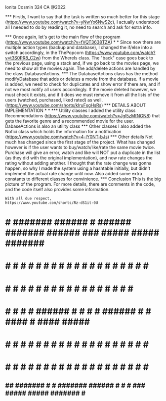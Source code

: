Ionita Cosmin 324 CA
@2022

*** Firstly, I want to say that the task is written so much better for this stage (https://www.youtube.com/watch?v=yNwYo6NwS2c), I actually understood all I needed to do by reading it, no need to search and ask for extra info.

*** Once again, let's get to the main flow of the program (https://www.youtube.com/watch?v=fVQT3638TZA)
*
*
	Since now there are multiple action types (backup and database), I changed the if/else into a switch accordingly, in the ThePopcorn (https://www.youtube.com/watch?v=t3S0PR8_C2w) from the WhereIs class. The "back" case goes back to the previous page, using a stack and, if we go back to the movies page, we need to show all the movies again. The add/delete actions are handled by the class DatabaseActions.
*** The DatabaseActions class
	has the method modifyDatabase that adds or deletes a movie from the database. if a movie is added, we need to check for duplicates and show error if there are, and if not we most notify all users accordingly. If the movie deleted however, we must check it exists, and if it does we must remove it from all the lists of the users (watched, purchased, liked rated) as well. (https://www.youtube.com/shorts/kIruFsgHsRs)
*** DETAILS ABOUT IMPLEMENTATION
*
*
*** Utility classes
	I added the utility class Recommendations (https://www.youtube.com/watch?v=Jgl5zMfNGN8) that gets the favorite genre and a recommended movie for the user. DabaseActions is also an utility class
*** Other classes
	I also added the Nofici class which holds the information for a notification (https://www.youtube.com/watch?v=4-lY0NT-bJs)
*** Other details
	Not much has changed since the first stage of the project. What has changed however is if the user wants to buy/watch/like/rate the same movie twice. Purchase will give an error, watch and like will NOT put a duplicate in the list (as they did with the original implementation), and now rate changes the rating without adding another. I thought that the rate change was gonna happen, so why I made the system using a hashtable initially, but didn't implement the actual rate change until now. Also added some extra constants to different classes for convinience.
*** Conclusion
	This is the big picture of the program. For more details, there are comments in the code, and the code itself also provides some information.

	With all due respect, 
	https://www.youtube.com/shorts/Rz-dS1it-0U

#     # ####### ######  #       ######     ####### ######  ###  #####   #####  ####### ######  
#  #  # #     # #     # #       #     #       #    #     #  #  #     # #     # #       #     # 
#  #  # #     # #     # #       #     #       #    #     #  #  #       #       #       #     # 
#  #  # #     # ######  #       #     #       #    ######   #  #  #### #  #### #####   ######  
#  #  # #     # #   #   #       #     #       #    #   #    #  #     # #     # #       #   #   
#  #  # #     # #    #  #       #     #       #    #    #   #  #     # #     # #       #    #  
 ## ##  ####### #     # ####### ######        #    #     # ###  #####   #####  ####### #     #  
